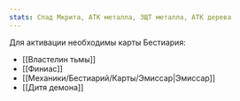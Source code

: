 ```yaml
---
stats: Спад Мкрита, АТК металла, ЗЩТ металла, АТК дерева
---
```

Для активации необходимы карты Бестиария:
- [[Властелин тьмы]]
- [[Финиас]]
- [[Механики/Бестиарий/Карты/Эмиссар|Эмиссар]]
- [[Дитя демона]]